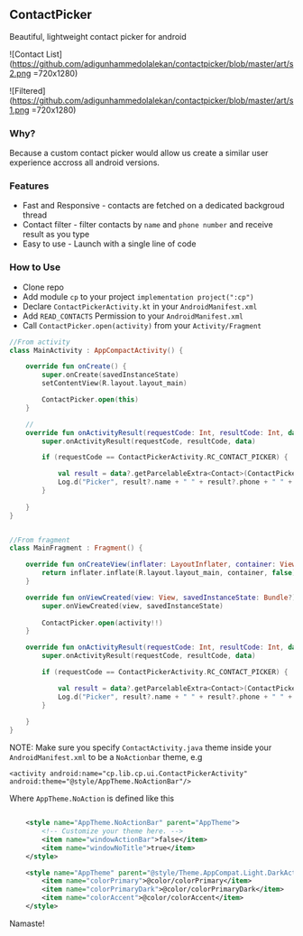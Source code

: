 ## ContactPicker
Beautiful, lightweight contact picker for android

![Contact List](https://github.com/adigunhammedolalekan/contactpicker/blob/master/art/s2.png =720x1280)

![Filtered](https://github.com/adigunhammedolalekan/contactpicker/blob/master/art/s1.png =720x1280)


### Why?
Because a custom contact picker would allow us create a similar user experience accross all android versions.

### Features
* Fast and Responsive - contacts are fetched on a dedicated backgroud thread
* Contact filter - filter contacts by `name` and `phone number` and receive result as you type
* Easy to use - Launch with a single line of code

### How to Use

* Clone repo
* Add module `cp` to your project `implementation project(":cp")`
* Declare `ContactPickerActivity.kt` in your `AndroidManifest.xml`
* Add `READ_CONTACTS` Permission to your `AndroidManifest.xml`
* Call `ContactPicker.open(activity)` from your `Activity/Fragment`


```Kotlin
//From activity
class MainActivity : AppCompactActivity() {

	override fun onCreate() {
		super.onCreate(savedInstanceState)
        setContentView(R.layout.layout_main)

        ContactPicker.open(this)
	}

	//
	override fun onActivityResult(requestCode: Int, resultCode: Int, data: Intent?) {
        super.onActivityResult(requestCode, resultCode, data)

        if (requestCode == ContactPickerActivity.RC_CONTACT_PICKER) {

            val result = data?.getParcelableExtra<Contact>(ContactPickerActivity.EXTRA_CONTACT_DATA)
            Log.d("Picker", result?.name + " " + result?.phone + " " + result?.photo)
        }
        
    }
}
```

```Kotlin

//From fragment
class MainFragment : Fragment() {

    override fun onCreateView(inflater: LayoutInflater, container: ViewGroup?, savedInstanceState: Bundle?): View? {
        return inflater.inflate(R.layout.layout_main, container, false)
    }

    override fun onViewCreated(view: View, savedInstanceState: Bundle?) {
        super.onViewCreated(view, savedInstanceState)
        
        ContactPicker.open(activity!!)
    }

    override fun onActivityResult(requestCode: Int, resultCode: Int, data: Intent?) {
        super.onActivityResult(requestCode, resultCode, data)

        if (requestCode == ContactPickerActivity.RC_CONTACT_PICKER) {

            val result = data?.getParcelableExtra<Contact>(ContactPickerActivity.EXTRA_CONTACT_DATA)
            Log.d("Picker", result?.name + " " + result?.phone + " " + result?.photo)
        }
        
    }
}
```

NOTE: Make sure you specify `ContactActivity.java` theme inside your `AndroidManifest.xml` to be a `NoActionbar` theme, e.g 

`
<activity android:name="cp.lib.cp.ui.ContactPickerActivity" android:theme="@style/AppTheme.NoActionBar"/>
`

Where `AppTheme.NoAction` is defined like this

```xml

	<style name="AppTheme.NoActionBar" parent="AppTheme">
        <!-- Customize your theme here. -->
        <item name="windowActionBar">false</item>
        <item name="windowNoTitle">true</item>
    </style>

    <style name="AppTheme" parent="@style/Theme.AppCompat.Light.DarkActionBar">
        <item name="colorPrimary">@color/colorPrimary</item>
        <item name="colorPrimaryDark">@color/colorPrimaryDark</item>
        <item name="colorAccent">@color/colorAccent</item>
    </style>
```

Namaste!